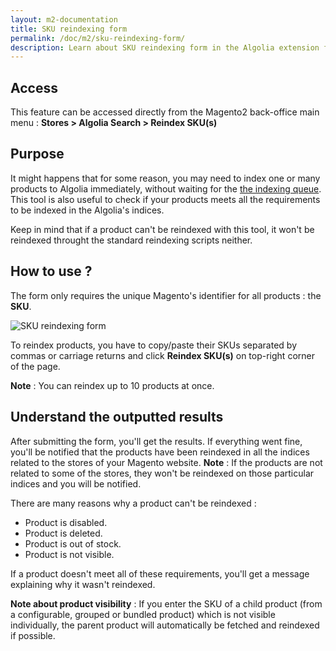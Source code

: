 ```yaml
---
layout: m2-documentation
title: SKU reindexing form
permalink: /doc/m2/sku-reindexing-form/
description: Learn about SKU reindexing form in the Algolia extension for Magento 2
---
```


## Access

This feature can be accessed directly from the Magento2 back-office main menu :
**Stores > Algolia Search > Reindex SKU(s)**

## Purpose

It might happens that for some reason, you may need to index one or many products to Algolia immediately, without waiting for the [the indexing queue](/magento/doc/m2/indexing-queue/).
This tool is also useful to check if your products meets all the requirements to be indexed in the Algolia's indices. 

Keep in mind that if a product can't be reindexed with this tool, it won't be reindexed throught the standard reindexing scripts neither.
  
## How to use ?

The form only requires the unique Magento's identifier for all products : the **SKU**.

<img src="../../../img/sku-form.png" class="img-responsive" alt="SKU reindexing form">

To reindex products, you have to copy/paste their SKUs separated by commas or carriage returns and click **Reindex SKU(s)** on top-right corner of the page.

**Note** : You can reindex up to 10 products at once.

## Understand the outputted results

After submitting the form, you'll get the results. If everything went fine, you'll be notified that the products have been reindexed in all the indices related to the stores of your Magento website.
**Note** : If the products are not related to some of the stores, they won't be reindexed on those particular indices and you will be notified. 

There are many reasons why a product can't be reindexed :

- Product is disabled.
- Product is deleted.
- Product is out of stock.
- Product is not visible.

If a product doesn't meet all of these requirements, you'll get a message explaining why it wasn't reindexed. 

**Note about product visibility** : If you enter the SKU of a child product (from a configurable, grouped or bundled product) which is not visible individually, the parent product will automatically be fetched and reindexed if possible.